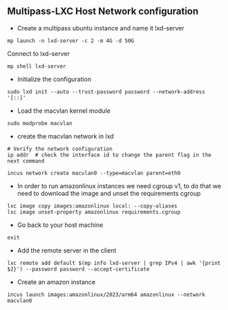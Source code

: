## Multipass-LXC Host Network configuration


* Create a multipass ubuntu instance and name it lxd-server

```shell
mp launch -n lxd-server -c 2 -m 4G -d 50G
```

Connect to lxd-server
```shell
mp shell lxd-server
```


* Initialize the configuration

```shell
sudo lxd init --auto --trust-password password --network-address '[::]'
```

* Load the macvlan kernel module
  
```shell
sudo modprobe macvlan
```



* create the macvlan network in lxd

```shell
# Verify the network configuration
ip addr  # check the interface id to change the parent flag in the next command

incus network create macvlan0 --type=macvlan parent=eth0
```

* In order to run amazonlinux instances we need cgroup v1, to do that we need to download the image and unset the requirements cgroup

```shell
lxc image copy images:amazonlinux local: --copy-aliases
lxc image unset-property amazonlinux requirements.cgroup
```


* Go back to your host machine
  
```shell
exit
```


* Add the remote server in the client
```shell
lxc remote add default $(mp info lxd-server | grep IPv4 | awk '{print $2}') --password password --accept-certificate
```

* Create an amazon instance
  
```shell
incus launch images:amazonlinux/2023/arm64 amazonlinux --network macvlan0
```

